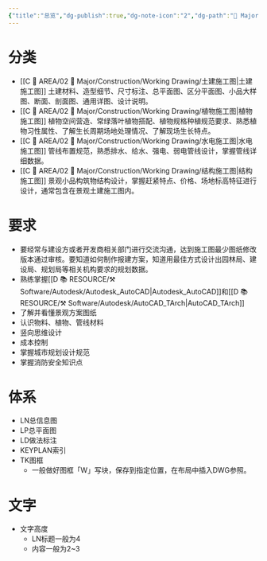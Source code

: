 ```yaml
---
{"title":"总览","dg-publish":true,"dg-note-icon":"2","dg-path":"🌳 Major/Construction/Working Drawing/总览.md","permalink":"/🌳 Major/Construction/Working Drawing/总览/","dgPassFrontmatter":true,"noteIcon":"2","created":"2024-10-09T09:33:10.000+08:00","updated":"2024-11-05T23:48:23.965+08:00"}
---
```


# 分类  
-   [[C 📔 AREA/02 🌳 Major/Construction/Working Drawing/土建施工图\|土建施工图]]
	土建材料、造型细节、尺寸标注、总平面图、区分平面图、小品大样图、断面、剖面图、通用详图、设计说明。
-   [[C 📔 AREA/02 🌳 Major/Construction/Working Drawing/植物施工图\|植物施工图]]
	植物空间营造、常绿落叶植物搭配、植物规格种植规范要求、熟悉植物习性属性、了解生长周期场地处理情况、了解现场生长特点。
-   [[C 📔 AREA/02 🌳 Major/Construction/Working Drawing/水电施工图\|水电施工图]]
	管线布置规范，熟悉排水、给水、强电、弱电管线设计，掌握管线详细数据。
-   [[C 📔 AREA/02 🌳 Major/Construction/Working Drawing/结构施工图\|结构施工图]]
	景观小品构筑物结构设计，掌握赶紧特点、价格、场地标高特征进行设计，通常包含在景观土建施工图内。
# 要求  
-   要经常与建设方或者开发商相关部门进行交流沟通，达到施工图最少图纸修改版本通过审核。要知道如何制作报建方案，知道用最佳方式设计出园林局、建设局、规划局等相关机构要求的规划数据。  
-   熟练掌握[[D 📚 RESOURCE/⚒️ Software/Autodesk/Autodesk_AutoCAD\|Autodesk_AutoCAD]]和[[D 📚 RESOURCE/⚒️ Software/Autodesk/AutoCAD_TArch\|AutoCAD_TArch]]
-   了解并看懂景观方案图纸  
-   认识物料、植物、管线材料  
-   竖向思维设计  
-   成本控制  
-   掌握城市规划设计规范  
-   掌握消防安全知识点  
# 体系  
-   LN总信息图  
-   LP总平面图  
-   LD做法标注  
-   KEYPLAN索引  
-   TK图框  
	-   一般做好图框「W」写块，保存到指定位置，在布局中插入DWG参照。  
# 文字  
-   文字高度  
	-   LN标题一般为4  
	-   内容一般为2~3